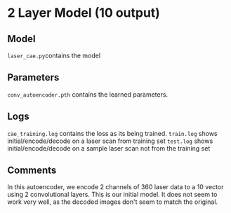 2 Layer Model (10 output)
===

Model
---
`laser_cae.py`contains the model

Parameters
---
`conv_autoencoder.pth` contains the learned parameters.

Logs
---
`cae_training.log` contains the loss as its being trained.
`train.log` shows initial/encode/decode on a laser scan from training set
`test.log` shows initial/encode/decode on a sample laser scan not from the training set


Comments
---

In this autoencoder, we encode 2 channels of 360 laser data to a 10 vector using 2 convolutional layers.
This is our initial model. It does not seem to work very well, as the decoded images don't seem to match the original.
